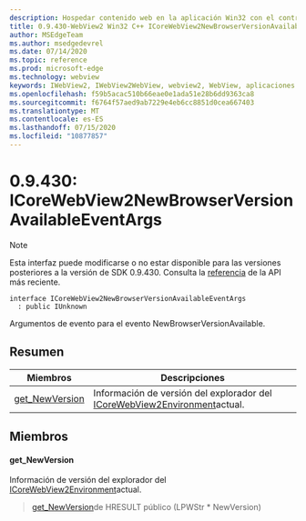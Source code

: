 ```yaml
---
description: Hospedar contenido web en la aplicación Win32 con el control Microsoft Edge WebView2
title: 0.9.430-WebView2 Win32 C++ ICoreWebView2NewBrowserVersionAvailableEventArgs
author: MSEdgeTeam
ms.author: msedgedevrel
ms.date: 07/14/2020
ms.topic: reference
ms.prod: microsoft-edge
ms.technology: webview
keywords: IWebView2, IWebView2WebView, webview2, WebView, aplicaciones Win32, Win32, Edge, ICoreWebView2, ICoreWebView2Host, control de explorador, HTML Edge
ms.openlocfilehash: f59b5acac510b66eae0e1ada51e28b6dd9363ca8
ms.sourcegitcommit: f6764f57aed9ab7229e4eb6cc8851d0cea667403
ms.translationtype: MT
ms.contentlocale: es-ES
ms.lasthandoff: 07/15/2020
ms.locfileid: "10877857"
---
```

# 0.9.430: ICoreWebView2NewBrowserVersionAvailableEventArgs 

> [!NOTE]
> Esta interfaz puede modificarse o no estar disponible para las versiones posteriores a la versión de SDK 0.9.430. Consulta la [referencia](../../../webview2-api-reference.md) de la API más reciente.

```
interface ICoreWebView2NewBrowserVersionAvailableEventArgs
  : public IUnknown
```

Argumentos de evento para el evento NewBrowserVersionAvailable.

## Resumen

 Miembros                        | Descripciones
--------------------------------|---------------------------------------------
[get_NewVersion](#get_newversion) | Información de versión del explorador del [ICoreWebView2Environment](ICoreWebView2Environment.md)actual.

## Miembros

#### get_NewVersion 

Información de versión del explorador del [ICoreWebView2Environment](ICoreWebView2Environment.md)actual.

> [get_NewVersion](#get_newversion)de HRESULT público (LPWStr * NewVersion)

